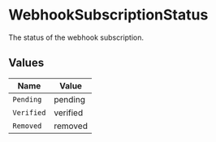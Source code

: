 # WebhookSubscriptionStatus

The status of the webhook subscription.


## Values

| Name       | Value      |
| ---------- | ---------- |
| `Pending`  | pending    |
| `Verified` | verified   |
| `Removed`  | removed    |